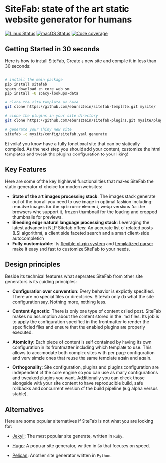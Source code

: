 # SiteFab: state of the art static website generator for humans

[![Linux Status](https://github.com/ebursztein/sitefab/workflows/Linux/badge.svg)](https://github.com/ebursztein/sitefab/actions)
[![macOS Status](https://github.com/ebursztein/sitefab/workflows/macOS/badge.svg)](https://github.com/ebursztein/sitefab/actions)
[![Code coverage](https://codecov.io/gh/ebursztein/sitefab/branch/master/graph/badge.svg)](https://codecov.io/gh/ebursztein/sitefab)

## Getting Started in 30 seconds

Here is how to install SiteFab, Create a new site and compile it in less than
30 seconds:

```bash

# install the main package
pip install sitefab
spacy download en_core_web_sm
pip install -U spacy-lookups-data

# clone the site template as base
git clone https://github.com/ebursztein/sitefab-template.git mysite/

# clone the plugins in your site directory
git clone https://github.com/ebursztein/sitefab-plugins.git mysite/plugins

# generate your shiny new site
sitefab -c mysite/config/sitefab.yaml generate
```

Et voila! you know have a fully fonctional site that can be statically compiled.
As the next step you should add your content, customize the html templates and
tweak the plugins configuration to your liking!

## Key Features

Here are some of the key highlevel functionalities that makes SiteFab the static generator of choice for modern websites:

- **State of the art images processing stack**: The images stack generate out of the box all you need to use image in optimal fashion including: reactive images for the `<picture>` element, webp versions for the browsers who support it, frozen thumbnail for the loading and cropped thumbnails for previews.
- **Bleeding edge natural language processing stack**: Leveraging the latest advance in NLP Sitefab offers: An accurate list of related posts (LSI algorithm), a client side faceted search and a smart client-side autocompletion
- **Fully customizable**: Its [flexible plugin system](/documentation/plugins.md) and [templatized parser](/documentation/parser.md) make it easy and fast to customize SiteFab to your needs.

## Design principles

Beside its technical features what separates SiteFab from other site generators
is its guiding principles:

- **Configuration over convention**: Every behavior is explictly specified.
    There are no special files or directories. SiteFab only do what the
    site configuration say. Nothing more, nothing less.

- **Content Agnostic**: There is only one type of content called post.
    SiteFab makes no assumption about the content stored in the .md files. Its
    job is to apply the configuration specified in the frontmatter to render
    the specificied files and ensure that the enabled plugins are properly
    executed.

- **Atomicity**: Each piece of content is self contained by having its own
    configuration in its frontmatter including which template to use.
    This allows to accomodate both complex sites with per page configuration
    and very simple ones that reuse the same template again and again.

- **Orthogonality**: Site configuration, plugins and plugins configuration
    are independent of the core engine so you can use as many configurations
    and tweaked plugins you want. Additionally you can check those alongside
    with your site content to have reproducible build, safe rollbacks and
    concurrent version of the build pipeline (e.g alpha versus stable).

## Alternatives

Here are some popular alternatives if SiteFab is not what you are looking for:

- [Jekyll](https://jekyllrb.com/): The most popular site generate, written in
`Ruby`.

- [Hugo](https://gohugo.io/): A popular site generator, written in `Go` that
focuses on speed.

- [Pelican](https://blog.getpelican.com/): Another site generator written
in `Python`.
